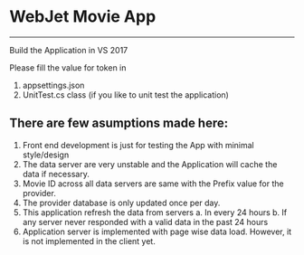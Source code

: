 # WebJet Movie App
------------------

Build the Application in VS 2017

Please fill the value for token in 
   1. appsettings.json
   2. UnitTest.cs class (if you like to unit test the application)
   
   
There are few asumptions made here:
-----------------------------------

1. Front end development is just for testing the App with minimal style/design
2. The data server are very unstable and the Application will cache the data if necessary.
3. Movie ID across all data servers are same with the Prefix value for the provider.
4. The provider database is only updated once per day.
5. This application refresh the data from servers
	a. In every 24 hours
	b. If any server never responded with a valid data in the past 24 hours
6. Application server is implemented with page wise data load. However, it is not implemented in the client yet.
